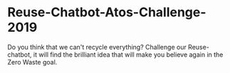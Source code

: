 # Reuse-Chatbot-Atos-Challenge-2019
Do you think that we can't recycle everything? Challenge our Reuse-chatbot, it will find the brilliant idea that will make you believe again in the Zero Waste goal.
